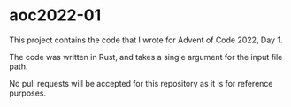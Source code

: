 # aoc2022-01

This project contains the code that I wrote for Advent of Code 2022, Day 1.

The code was written in Rust, and takes a single argument for the input file path.

No pull requests will be accepted for this repository as it is for reference purposes.
